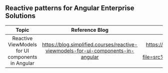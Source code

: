 ## Reactive patterns for Angular Enterprise Solutions

|                      Topic                       |                                  Reference Blog                                  |                                StackBlitz Example                                |
|:------------------------------------------------:|:--------------------------------------------------------------------------------:|:--------------------------------------------------------------------------------:|
| Reactive ViewModels for UI components in Angular | https://blog.simplified.courses/reactive-viewmodels-for-ui-components-in-angular | https://stackblitz.com/edit/angular-ivy-sk28wg?file=src%2Fapp%2Fapp.component.ts |

